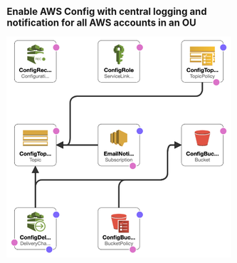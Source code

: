 ## Enable AWS Config with central logging and notification for all AWS accounts in an OU


<p align="center"><img src="image.png" class="inline"/></p>
